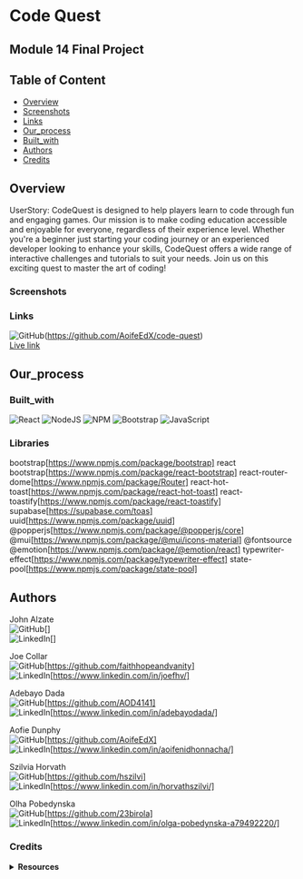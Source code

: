 # Code Quest

## Module 14 Final Project

## Table of Content

-   [Overview](#Overview)
-   [Screenshots](#Screenshots)
-   [Links](#Links)
-   [Our_process](#Our_process)
-   [Built_with](#Built_with)
-   [Authors](#Author)
-   [Credits](#Credits)

## Overview
UserStory: CodeQuest is designed to help players learn to code through fun and engaging games. Our mission is to make coding education accessible and enjoyable for everyone, regardless of their experience level.
Whether you're a beginner just starting your coding journey or an experienced developer looking to enhance your skills, CodeQuest offers a wide range of interactive challenges and tutorials to suit your needs. Join us on this exciting quest to master the art of coding!

### Screenshots

### Links
![GitHub](https://img.shields.io/badge/github-%23121011.svg?style=for-the-badge&logo=github&logoColor=white)(https://github.com/AoifeEdX/code-quest) <br>
[Live link]()

## Our_process

### Built_with
![React](https://img.shields.io/badge/react-%2320232a.svg?style=for-the-badge&logo=react&logoColor=%2361DAFB)
![NodeJS](https://img.shields.io/badge/node.js-6DA55F?style=for-the-badge&logo=node.js&logoColor=white)
![NPM](https://img.shields.io/badge/NPM-%23CB3837.svg?style=for-the-badge&logo=npm&logoColor=white)
![Bootstrap](https://img.shields.io/badge/bootstrap-%238511FA.svg?style=for-the-badge&logo=bootstrap&logoColor=white)
![JavaScript](https://img.shields.io/badge/javascript-%23323330.svg?style=for-the-badge&logo=javascript&logoColor=%23F7DF1E)

### Libraries
bootstrap[https://www.npmjs.com/package/bootstrap]
react bootstrap[https://www.npmjs.com/package/react-bootstrap]
react-router-dome[https://www.npmjs.com/package/Router]
react-hot-toast[https://www.npmjs.com/package/react-hot-toast]
react-toastify[https://www.npmjs.com/package/react-toastify]
supabase[https://supabase.com/toas]
uuid[https://www.npmjs.com/package/uuid]
@popperjs[https://www.npmjs.com/package/@popperjs/core]
@mui[https://www.npmjs.com/package/@mui/icons-material]
@fontsource
@emotion[https://www.npmjs.com/package/@emotion/react]
typewriter-effect[https://www.npmjs.com/package/typewriter-effect]
state-pool[https://www.npmjs.com/package/state-pool]

## Authors
John Alzate<br>
![GitHub](https://img.shields.io/badge/github-%23121011.svg?style=for-the-badge&logo=github&logoColor=white)[]<br>
![LinkedIn](https://img.shields.io/badge/linkedin-%230077B5.svg?style=for-the-badge&logo=linkedin&logoColor=white)[]<br>

Joe Collar<br>
![GitHub](https://img.shields.io/badge/github-%23121011.svg?style=for-the-badge&logo=github&logoColor=white)[https://github.com/faithhopeandvanity]<br>
![LinkedIn](https://img.shields.io/badge/linkedin-%230077B5.svg?style=for-the-badge&logo=linkedin&logoColor=white)[https://www.linkedin.com/in/joefhv/]<br>

Adebayo Dada <br>
![GitHub](https://img.shields.io/badge/github-%23121011.svg?style=for-the-badge&logo=github&logoColor=white)[https://github.com/AOD4141]<br>
![LinkedIn](https://img.shields.io/badge/linkedin-%230077B5.svg?style=for-the-badge&logo=linkedin&logoColor=white)[https://www.linkedin.com/in/adebayodada/]<br>

Aofie Dunphy<br>
![GitHub](https://img.shields.io/badge/github-%23121011.svg?style=for-the-badge&logo=github&logoColor=white)[https://github.com/AoifeEdX]<br>
![LinkedIn](https://img.shields.io/badge/linkedin-%230077B5.svg?style=for-the-badge&logo=linkedin&logoColor=white)[https://www.linkedin.com/in/aoifenidhonnacha/]<br>

Szilvia Horvath<br>
![GitHub](https://img.shields.io/badge/github-%23121011.svg?style=for-the-badge&logo=github&logoColor=white)[https://github.com/hszilvi]<br>
![LinkedIn](https://img.shields.io/badge/linkedin-%230077B5.svg?style=for-the-badge&logo=linkedin&logoColor=white)[https://www.linkedin.com/in/horvathszilvi/]

Olha Pobedynska<br>
![GitHub](https://img.shields.io/badge/github-%23121011.svg?style=for-the-badge&logo=github&logoColor=white)[https://github.com/23birola]<br>
![LinkedIn](https://img.shields.io/badge/linkedin-%230077B5.svg?style=for-the-badge&logo=linkedin&logoColor=white)[https://www.linkedin.com/in/olga-pobedynska-a79492220/]<br>

### Credits

<details>
<summary><b>Resources</b></summary>

badges [https://github.com/Ileriayo/markdown-badges]

</details>
